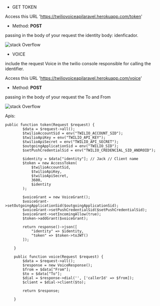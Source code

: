 - GET TOKEN

Access this URL 'https://twiliovoiceapilaravel.herokuapp.com/token'

- Method: **POST**

passing in the body of your request the identity body: idenficador.



![stack Overflow](https://i.ibb.co/NSVwNRR/Captura-de-Tela-2021-11-28-a-s-07-56-10.png)

 - VOICE

include the request Voice in the twilio console responsible for calling the identifier.

Access this URL 'https://twiliovoiceapilaravel.herokuapp.com/voice'

- Method: **POST**

passing in the body of your request the To and From

![stack Overflow](https://i.ibb.co/VHGdn22/Captura-de-Tela-2021-11-28-a-s-08-01-04.png)




Apis:

```
public function token(Request $request) {
    	$data = $request->all();
    	$twilioAccountSid = env("TWILIO_ACCOUNT_SID");
		$twilioApiKey = env("TWILIO_API_KEY");
		$twilioApiSecret = env("TWILIO_API_SECRET");
		$outgoingApplicationSid = env("TWILIO_SID");
        $setPushCredentialSid = env("TWILIO_CREDENCIAL_SID_ANDROID");

		$identity = $data["identity"]; // Jack // Client name
		$token = new AccessToken(
		    $twilioAccountSid,
		    $twilioApiKey,
		    $twilioApiSecret,
		    3600,
		    $identity
		);

		$voiceGrant = new VoiceGrant();
		$voiceGrant->setOutgoingApplicationSid($outgoingApplicationSid);
        $voiceGrant->setPushCredentialSid($setPushCredentialSid);
        $voiceGrant->setIncomingAllow(true);
		$token->addGrant($voiceGrant);

		return response()->json([
			"identity" => $identity,
			"token" => $token->toJWT()
		]);

    }

    public function voice(Request $request) {
    	$data = $request->all();
    	$response = new VoiceResponse();
		$from = $data["From"];
		$to = $data["To"];
		$dial = $response->dial('', ['callerId' => $from]);
		$client = $dial->client($to);

		return $response;

    }

